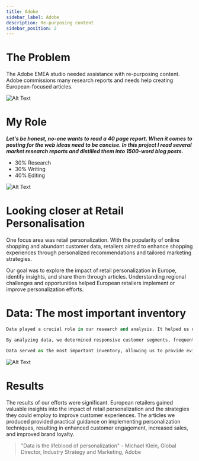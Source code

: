 ```yaml
---
title: Adobe
sidebar_label: Adobe
description: Re-purposing content
sidebar_position: 2
---
```


# The Problem

The Adobe EMEA studio needed assistance with re-purposing content. 
Adobe commissions many research reports and needs help creating European-focused articles. 

![Alt Text](/img/adobe.png)

# My Role 

  ***Let's be honest, no-one wants to read a 40 page report. When it comes to posting for the web ideas need to be concise. In this project I read several market research reports and distilled them into 1500-word blog posts.***

 - 30% Research
 - 30% Writing
 - 40% Editing

 ![Alt Text](/img/adobe1.png)

# Looking closer at Retail Personalisation

One focus area was retail personalization. With the popularity of online shopping and abundant customer data, retailers aimed to enhance shopping experiences through personalized recommendations and tailored marketing strategies.

Our goal was to explore the impact of retail personalization in Europe, identify insights, and share them through articles. Understanding regional challenges and opportunities helped European retailers implement or improve personalization efforts.

# Data: The most important inventory 

```python
Data played a crucial role in our research and analysis. It helped us understand customer behavior, preferences, and retail trends. We utilized various data sources, including customer transaction records, browsing patterns, and demographics.

By analyzing data, we determined responsive customer segments, frequently purchased products, and effective conversion channels. These insights enabled retailers to optimize personalization efforts and tailor marketing messages.

Data served as the most important inventory, allowing us to provide evidence-based recommendations and actionable insights for European-focused articles that resonated with retailers in the region.
````

![Alt Text](/img/adobe2.png)

# Results

The results of our efforts were significant. European retailers gained valuable insights into the impact of retail personalization and the strategies they could employ to improve customer experiences. The articles we produced provided practical guidance on implementing personalization techniques, resulting in enhanced customer engagement, increased sales, and improved brand loyalty.

> "Data is the lifeblood of personalization" - Michael Klein, Global Director, Industry Strategy and Marketing, Adobe